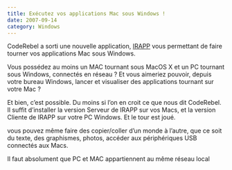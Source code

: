 ```yaml
---
title: Exécutez vos applications Mac sous Windows !
date: 2007-09-14
category: Windows
---
```

[IRAPP]: https://web.archive.org/web/20160831153022/http://www.coderebel.com/irapp

CodeRebel a sorti une nouvelle application, [IRAPP]
vous permettant de faire tourner vos applications Mac sous Windows.

Vous possédez au moins un MAC tournant sous MacOS X et un PC tournant sous Windows, connectés en réseau ? Et vous aimeriez pouvoir, depuis votre bureau Windows, lancer et visualiser des applications tournant sur votre Mac ?

Et bien, c’est possible. Du moins si l’on en croit ce que nous dit CodeRebel. Il suffit d’installer la version Serveur de IRAPP sur vos Macs, et la version Cliente de IRAPP sur votre PC Windows. Et le tour est joué.

vous pouvez même faire des copier/coller d’un monde à l’autre, que ce soit du texte, des graphismes, photos, accéder aux périphériques USB connectés aux Macs.

Il faut absolument que PC et MAC appartiennent au même réseau local
